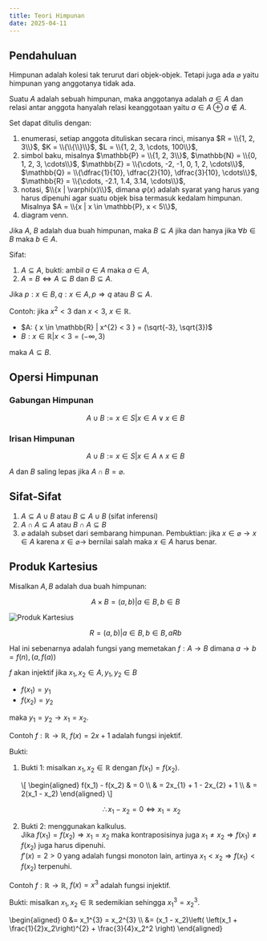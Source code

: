 ```yaml
---
title: Teori Himpunan
date: 2025-04-11
---
```


## Pendahuluan

Himpunan adalah kolesi tak terurut dari objek-objek. Tetapi juga ada
$\varnothing$ yaitu himpunan yang anggotanya tidak ada.

Suatu $A$ adalah sebuah himpunan, maka anggotanya adalah $a \in A$ dan relasi
antar anggota hanyalah relasi keanggotaan yaitu $a \in A \oplus a \notin A$.

Set dapat ditulis dengan:

1. enumerasi, setiap anggota dituliskan secara rinci, misanya
   $R = \\{1, 2, 3\\}$, $K = \\{\\{\\}\\}$, $L = \\{1, 2, 3, \cdots, 100\\}$,
2. simbol baku, misalnya $\mathbb{P} = \\{1, 2, 3\\}$,
   $\mathbb{N} = \\{0, 1, 2, 3, \cdots\\}$,
   $\mathbb{Z} = \\{\cdots, -2, -1, 0, 1, 2, \cdots\\}$,
   $\mathbb{Q} = \\{\dfrac{1}{10}, \dfrac{2}{10}, \dfrac{3}{10}, \cdots\\}$,
   $\mathbb{R} = \\{\cdots, -2.1, 1.4, 3.14, \cdots\\}$,
3. notasi, $\\{x | \varphi(x)\\}$, dimana $\varphi(x)$ adalah syarat yang harus
   yang harus dipenuhi agar suatu objek bisa termasuk kedalam himpunan. Misalnya
   $A = \\{x | x \in \mathbb{P}, x < 5\\}$,
4. diagram venn.

Jika $A$, $B$ adalah dua buah himpunan, maka $B \subseteq A$ jika dan hanya jika
$\forall b \in B$ maka $b \in A$.

Sifat:

1. $A \subseteq A$, bukti: ambil $a \in A$ maka $a \in A$,
2. $A = B \Leftrightarrow A \subseteq B$ dan $B \subseteq A$.

Jika $p: x \in B, q: x \in A, p \Rightarrow q$ atau $B \subseteq A$.

Contoh: jika $x^{2} < 3$ dan $x < 3$, $x \in \mathbb{R}$.

- $A: { x \in \mathbb{R} | x^{2} < 3 } = (\sqrt{-3}, \sqrt{3})$
- $B: { x \in \mathbb{R} | x < 3 } = (-\infty, 3)$

maka $A \subseteq B$.

## Opersi Himpunan

### Gabungan Himpunan

$$A \cup B := {x \in S | x \in A \lor x \in B}$$

### Irisan Himpunan

$$A \cup B := {x \in S | x \in A \land x \in B}$$

$A$ dan $B$ saling lepas jika $A \cap B = \varnothing$.

## Sifat-Sifat

1. $A \subseteq A \cup B$ atau $B \subseteq A \cup B$ (sifat inferensi)
2. $A \cap A \subseteq A$ atau $B \cap A \subseteq B$
3. $\varnothing$ adalah subset dari sembarang himpunan. Pembuktian: jika
   $x \in \varnothing \rightarrow x \in A$ karena
   $x \in \varnothing \rightarrow$ bernilai salah maka $x \in A$ harus benar.

## Produk Kartesius

Misalkan $A, B$ adalah dua buah himpunan:

$$A \times B = {(a, b) | a \in B, b \in B}$$

![Produk Kartesius](/images/produk-kartesius.svg)

$$R = {(a, b) | a \in B, b \in B, a R b}$$

Hal ini sebenarnya adalah fungsi yang memetakan $f: A \to B$ dimana
$a \to b = f(n), (a, f(a))$

$f$ akan injektif jika $x_1, x_2 \in A, y_1, y_2 \in B$

- $f(x_1) = y_1$
- $f(x_2) = y_2$

maka $y_1 = y_2 \to x_1 = x_2$.

Contoh $f: \mathbb{R} \to \mathbb{R}$, $f(x) = 2x + 1$ adalah fungsi injektif.

Bukti:

1. Bukti 1: misalkan $x_1, x_2 \in \mathbb{R}$ dengan $f(x_1) = f(x_2)$.

   \\[
   \begin{aligned}
   f(x_1) - f(x_2) & = 0 \\\\
   & = 2x_{1} + 1 - 2x_{2} + 1 \\\\
   & = 2(x_1 - x_2)
   \end{aligned}
   \\]

   $$\therefore x_1 - x_2 = 0 \Leftrightarrow x_1 = x_2$$

2. Bukti 2: menggunakan kalkulus.  
   Jika $f(x_1) = f(x_2) \Rightarrow x_1 = x_2$ maka kontraposisinya juga
   $x_1 \neq x_2 \Rightarrow f(x_1) \neq f(x_2)$ juga harus dipenuhi.  
   $f'(x) = 2 > 0$ yang adalah fungsi monoton lain, artinya
   $x_1 < x_2 \Rightarrow f(x_1) < f(x_2)$ terpenuhi.

Contoh $f: \mathbb{R} \to \mathbb{R}$, $f(x) = x^{3}$ adalah fungsi injektif.

Bukti: misalkan $x_1, x_2 \in \mathbb{R}$ sedemikian sehingga
$x_1^{3} = x_2^{3}$.

\begin{aligned}
0 &= x_1^{3} = x_2^{3} \\\\
&= (x_1 - x_2)\left( \left(x_1 + \frac{1}{2}x_2\right)^{2} + \frac{3}{4}x_2^2 \right)
\end{aligned}
